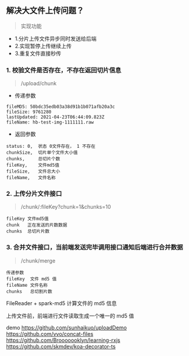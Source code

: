 ## 解决大文件上传问题？

> 实现功能

* 1.分片上传文件异步同时发送给后端
* 2.实现暂停上传继续上传
* 3.重复文件直接秒传

### 1. 校验文件是否存在，不存在返回切片信息
> /upload/chunk

* 传递参数
```
fileMD5: 50bdc35edb03a38d91b1b071afb20a3c
fileSize: 9761280
lastUpdated: 2021-04-23T06:44:09.823Z
fileName: hb-test-img-1111111.raw
```
* 返回参数
```
status: 0,  状态 0文件存在， 1 不存在
chunkSize,  切片单个文件大小值
chunks,     总切片个数
fileKey,    文件md5值
fileSize,   文件总大小
fileName,   文件名称
```

### 2. 上传分片文件接口


> /chunk/:fileKey?chunk=1&chunks=10

```
fileKey 文件md5值
chunk   正在发送的片数数据
chunks  总切片片数
```
### 3. 合并文件接口，当前端发送完毕调用接口通知后端进行合并数据

> /chunk/merge

```
传递参数
fileKey  文件 md5 值
fileName 文件名称
chunks   总切割片数
```


FileReader + spark-md5 计算文件的 md5 信息

上传文件前，前端进行文件读取生成一个唯一的 md5 值


demo
https://github.com/sunhaikuo/uploadDemo
https://github.com/vvo/concat-files
https://github.com/Brooooooklyn/learning-rxjs
https://github.com/skmdev/koa-decorator-ts